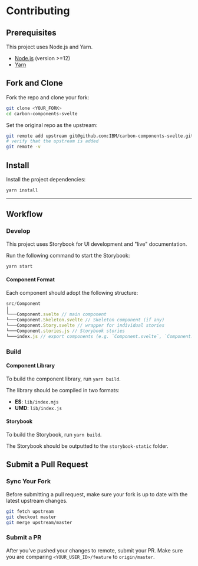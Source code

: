 # Contributing

## Prerequisites

This project uses Node.js and Yarn.

- [Node.js](https://nodejs.org/en/download/package-manager/#macos) (version >=12)
- [Yarn](https://yarnpkg.com/en/docs/install#mac-stable)

## Fork and Clone

Fork the repo and clone your fork:

```bash
git clone <YOUR_FORK>
cd carbon-components-svelte
```

Set the original repo as the upstream:

```bash
git remote add upstream git@github.com:IBM/carbon-components-svelte.git
# verify that the upstream is added
git remote -v
```

## Install

Install the project dependencies:

```bash
yarn install
```

---

## Workflow

### Develop

This project uses Storybook for UI development and "live" documentation.

Run the following command to start the Storybook:

```bash
yarn start
```

#### Component Format

Each component should adopt the following structure:

```js
src/Component
│
└───Component.svelte // main component
└───Component.Skeleton.svelte // Skeleton component (if any)
└───Component.Story.svelte // wrapper for individual stories
└───Component.stories.js // Storybook stories
└───index.js // export components (e.g. `Component.svelte`, `Component.Skeleton.svelte`)
```

### Build

#### Component Library

To build the component library, run `yarn build`.

The library should be compiled in two formats:

- **ES**: `lib/index.mjs`
- **UMD**: `lib/index.js`

#### Storybook

To build the Storybook, run `yarn build`.

The Storybook should be outputted to the `storybook-static` folder.

## Submit a Pull Request

### Sync Your Fork

Before submitting a pull request, make sure your fork is up to date with the latest upstream changes.

```bash
git fetch upstream
git checkout master
git merge upstream/master
```

### Submit a PR

After you've pushed your changes to remote, submit your PR. Make sure you are comparing `<YOUR_USER_ID>/feature` to `origin/master`.
